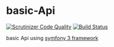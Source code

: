 # basic-Api
[![Scrutinizer Code Quality](https://scrutinizer-ci.com/g/lebaz20/basic-Api/badges/quality-score.png?b=master)](https://scrutinizer-ci.com/g/lebaz20/basic-Api/?branch=master) [![Build Status](https://scrutinizer-ci.com/g/lebaz20/basic-Api/badges/build.png?b=master)](https://scrutinizer-ci.com/g/lebaz20/basic-Api/build-status/master)

basic Api using [symfony 3 framework](http://symfony.com/doc/current/index.html)

